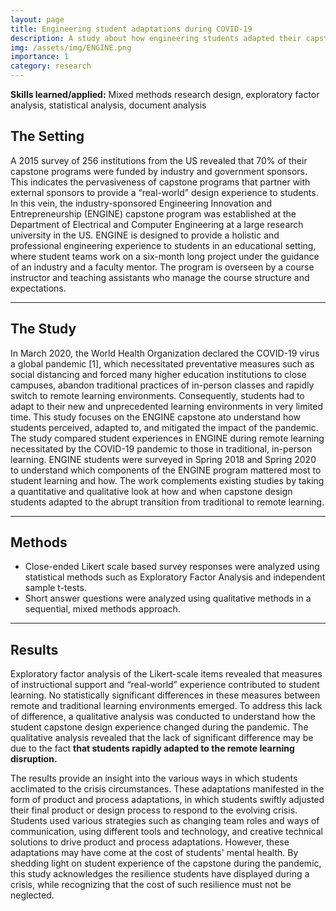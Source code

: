 ```yaml
---
layout: page
title: Engineering student adaptations during COVID-19
description: A study about how engineering students adapted their capstone projects due to COVID-19
img: /assets/img/ENGINE.png
importance: 1
category: research
---
```


**Skills learned/applied:**  Mixed methods research design, exploratory factor analysis, statistical analysis, document analysis 

## The Setting

A 2015 survey of 256 institutions from the US revealed that 70% of their capstone programs were funded by industry and government sponsors. This indicates the pervasiveness of capstone programs that partner with external sponsors to provide a “real-world” design experience to students. In this vein, the industry-sponsored Engineering Innovation and Entrepreneurship (ENGINE) capstone program was established at the Department of Electrical and Computer Engineering at a large research university in the US. ENGINE is designed to provide a holistic and professional engineering experience to students in an educational setting, where student teams work on a six-month long project under the guidance of an industry and a faculty mentor. The program is overseen by a course instructor and teaching assistants who manage the course structure and expectations. 
<hr>

## The Study 

In March 2020, the World Health Organization declared the COVID-19 virus a global pandemic [1], which necessitated preventative measures such as social distancing and forced many higher education institutions to close campuses, abandon traditional practices of in-person classes and rapidly switch to remote learning environments. Consequently, students had to adapt to their new and unprecedented learning environments in very limited time. 
This study focuses on the ENGINE capstone ato understand how students perceived, adapted to, and mitigated the impact of the pandemic. The study compared student experiences in ENGINE during remote learning necessitated by the COVID-19 pandemic to those in traditional, in-person learning. ENGINE students were surveyed in Spring 2018 and Spring 2020 to understand which components of the ENGINE program mattered most to student learning and how. The work complements existing studies by taking a quantitative and qualitative look at how and when capstone design students adapted to the abrupt transition from traditional to remote learning.    

<hr>

## Methods 

* Close-ended Likert scale based survey responses were analyzed using statistical methods such as Exploratory Factor Analysis and independent sample t-tests. 
* Short answer questions were analyzed using qualitative methods in a sequential, mixed methods approach. 
<hr>

## Results

Exploratory factor analysis of the Likert-scale items revealed that measures of instructional support and “real-world” experience contributed to student learning. No statistically significant differences in these measures between remote and traditional learning environments emerged. To address this lack of difference, a qualitative analysis was conducted to understand how the student capstone design experience changed during the pandemic. The qualitative analysis revealed that the lack of significant difference may be due to the fact **that students rapidly adapted to the remote learning disruption.** 

The results provide an insight into the various ways in which students acclimated to the crisis circumstances. These adaptations manifested in the form of product and process adaptations, in which students swiftly adjusted their final product or design process to respond to the evolving crisis. Students used various strategies such as changing team roles and ways of communication, using different tools and technology, and creative technical solutions to drive product and process adaptations. However, these adaptations may have come at the cost of students' mental health. By shedding light on student experience of the capstone during the pandemic, this study acknowledges the resilience students have displayed during a crisis, while recognizing that the cost of such resilience must not be neglected.

